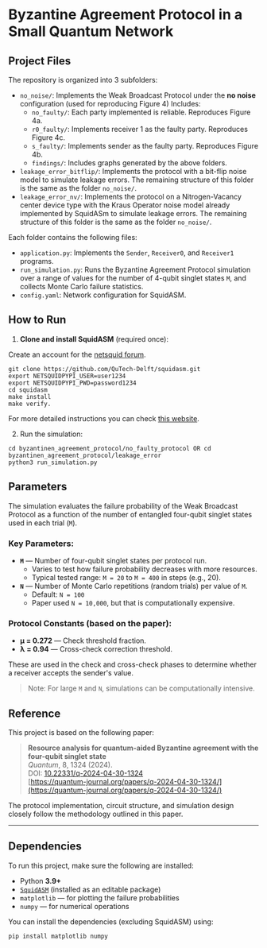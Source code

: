 # Byzantine Agreement Protocol in a Small Quantum Network


## Project Files


The repository is organized into 3 subfolders:

- `no_noise/`: Implements the Weak Broadcast Protocol under the **no noise** configuration (used for reproducing Figure 4) Includes:
  - `no_faulty/`: Each party implemented is reliable. Reproduces Figure 4a.
  - `r0_faulty/`: Implements receiver 1 as the faulty party. Reproduces Figure 4c.
  - `s_faulty/`: Implements sender as the faulty party. Reproduces Figure 4b. 
  - `findings/`: Includes graphs generated by the above folders.
- `leakage_error_bitflip/`: Implements the protocol with a bit-flip noise model to simulate leakage errors. The remaining structure of this folder is the same as the folder `no_noise/`.
- `leakage_error_nv/`: Implements the protocol on a Nitrogen-Vacancy center device type with the Kraus Operator noise model already implemented by SquidASm to simulate leakage errors. The remaining structure of this folder is the same as the folder `no_noise/`.

Each folder contains the following files:

- `application.py`: Implements the `Sender`, `Receiver0`, and `Receiver1` programs.
- `run_simulation.py`: Runs the Byzantine Agreement Protocol simulation over a range of values for the number of 4-qubit singlet states `M`, and collects Monte Carlo failure statistics.
- `config.yaml`: Network configuration for SquidASM.


## How to Run

1. **Clone and install SquidASM** (required once):
    
Create an account for the [netsquid forum](https://forum.netsquid.org/ucp.php?mode=register).
```
git clone https://github.com/QuTech-Delft/squidasm.git
export NETSQUIDPYPI_USER=user1234
export NETSQUIDPYPI_PWD=password1234
cd squidasm
make install
make verify.
```
For more detailed instructions you can check [this website](https://squidasm.readthedocs.io/en/latest/installation.html).

2. Run the simulation:
```
cd byzantinen_agreement_protocol/no_faulty_protocol OR cd byzantinen_agreement_protocol/leakage_error
python3 run_simulation.py
```

## Parameters

The simulation evaluates the failure probability of the Weak Broadcast Protocol as a function of the number of entangled four-qubit singlet states used in each trial (`M`).

### Key Parameters:

- **`M`** — Number of four-qubit singlet states per protocol run.
  - Varies to test how failure probability decreases with more resources.
  - Typical tested range: `M = 20` to `M = 400` in steps (e.g., 20).
- **`N`** — Number of Monte Carlo repetitions (random trials) per value of `M`.
  - Default: `N = 100`
  - Paper used `N = 10,000`, but that is computationally expensive.

### Protocol Constants (based on the paper):
- **μ = 0.272** — Check threshold fraction.
- **λ = 0.94** — Cross-check correction threshold.

These are used in the check and cross-check phases to determine whether a receiver accepts the sender's value.

> Note: For large `M` and `N`, simulations can be computationally intensive.

## Reference

This project is based on the following paper:

> **Resource analysis for quantum-aided Byzantine agreement with the four-qubit singlet state**  
> *Quantum*, 8, 1324 (2024).  
> DOI: [10.22331/q-2024-04-30-1324](https://doi.org/10.22331/q-2024-04-30-1324)  
> [https://quantum-journal.org/papers/q-2024-04-30-1324/](https://quantum-journal.org/papers/q-2024-04-30-1324/)

The protocol implementation, circuit structure, and simulation design closely follow the methodology outlined in this paper.

---

## Dependencies

To run this project, make sure the following are installed:

- Python **3.9+**
- [`SquidASM`](https://gitlab.com/softwarequtech/squidasm) (installed as an editable package)
- `matplotlib` — for plotting the failure probabilities
- `numpy` — for numerical operations

You can install the dependencies (excluding SquidASM) using:

```
pip install matplotlib numpy
```
